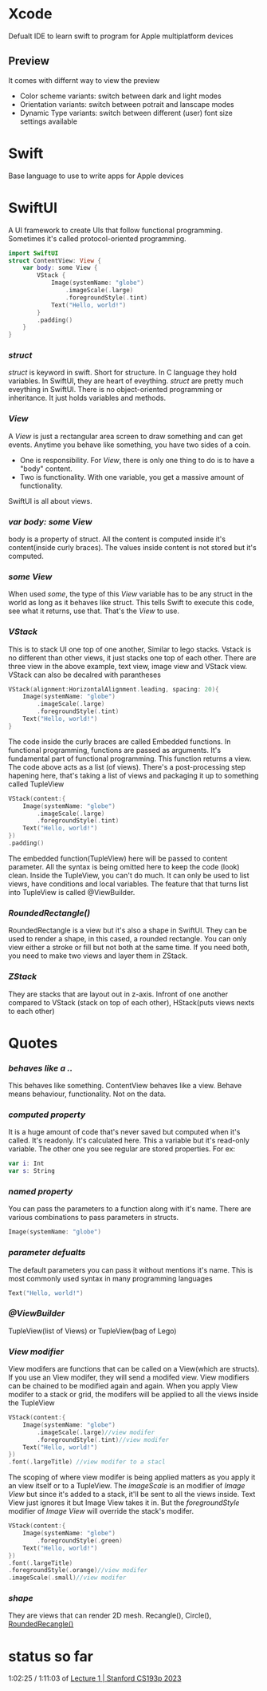 # Xcode
Defualt IDE to learn swift to program for Apple multiplatform devices

## Preview
It comes with differnt way to view the preview <br/>
- Color scheme variants: switch between dark and light modes
- Orientation variants: switch between potrait and lanscape modes
- Dynamic Type variants: switch between different (user) font size settings available

# Swift
Base language to use to write apps for Apple devices


# SwiftUI
A UI framework to create UIs that follow functional programming. Sometimes it's called protocol-oriented programming.
```swift
import SwiftUI
struct ContentView: View {
    var body: some View {
        VStack {
			Image(systemName: "globe")
				.imageScale(.large)
                .foregroundStyle(.tint)
            Text("Hello, world!")
        }
        .padding()
    }
}
```
### _struct_
_struct_ is keyword in swift. Short for structure. In C language they hold variables. In SwiftUI, they are heart of eveything. _struct_ are pretty much eveything
in SwiftUI. There is no object-oriented programming or inheritance. It just holds variables and methods.

### _View_
A _View_ is just a rectangular area screen to draw something and can get events. Anytime you behave like something, you have two sides of a coin. <br/> 
- One is responsibility. For _View_, there is only one thing to do is to have a "body" content.<br/>
- Two is functionality. With one variable, you get a massive amount of functionality.<br/>

SwiftUI is all about views.

### _var body: some View_
body is a property of struct. All the content is computed inside it's content(inside curly braces). The values inside content is not stored but it's computed.

### _some View_
When used _some_, the type of this _View_ variable has to be any struct in the world as long as it behaves like struct. This tells Swift to execute this code, see what it returns, use that. That's the _View_ to use.
### _VStack_
This is to stack UI one top of one another, Similar to lego stacks. Vstack is no different than other views, it just stacks one top of each other. There are three view in the above example, text view, image view and VStack view.
VStack can also be decalred with parantheses
```swift
VStack(alignment:HorizontalAlignment.leading, spacing: 20){
	Image(systemName: "globe")
		.imageScale(.large)
		.foregroundStyle(.tint)
	Text("Hello, world!")
}
```
The code inside the curly braces are called Embedded functions. In functional programming, functions are passed as arguments. It's fundamental part of functional programming. This function returns a view. The code above acts as a list (of views). There's a post-processing step hapening here, that's taking a list of views and packaging it up to something called TupleView
```swift
VStack(content:{
	Image(systemName: "globe")
		.imageScale(.large)
		.foregroundStyle(.tint)
	Text("Hello, world!")
})
.padding()
```
The embedded function(TupleView) here will be passed to content parameter. All the syntax is being omitted here to keep the code (look) clean. Inside the TupleView, you can't do much. It can only be used to list views, have conditions and local variables. The feature that that turns list into TupleView is called @ViewBuilder.

### _RoundedRectangle()_
RoundedRectangle is a view but it's also a shape in SwiftUI. They can be used to render a shape, in this cased, a rounded rectangle. You can only view either a stroke or fill but not both at the same time. If you need both, you need to make two views and layer them in ZStack.

### _ZStack_
They are stacks that are layout out in z-axis. Infront of one another compared to VStack (stack on top of each other), HStack(puts views nexts to each other)


# Quotes
### _behaves like a .._
This behaves like something. ContentView behaves like a view. Behave means behaviour, functionality. Not on the data.

### _computed property_
It is a huge amount of code that's never saved but computed when it's called. It's readonly. It's calculated here. This a variable but it's read-only variable. The other one you see regular are stored properties. For ex:<br/>

```swift
var i: Int
var s: String
```
### _named property_
You can pass the parameters to a function along with it's name. There are various combinations to pass parameters in structs.
```swift
Image(systemName: "globe")
```
### _parameter defualts_
The default parameters you can pass it without mentions it's name. This is most commonly used syntax in many programming languages
```swift
Text("Hello, world!")
```
### _@ViewBuilder_
TupleView(list of Views) or TupleView(bag of Lego)

### _View modifier_
View modifers are functions that can be called on a View(which are structs). If you use an View modifer, they will send a modifed view. View modifiers can be chained to be modified again and again. When you apply View modifer to a stack or grid, the modifers will be applied to all the views inside the TupleView
```swift
VStack(content:{
	Image(systemName: "globe")
		.imageScale(.large)//view modifer
		.foregroundStyle(.tint)//view modifer
	Text("Hello, world!")
})
.font(.largeTitle) //view modifer to a stacl
```
The scoping of where view modifer is being applied matters as you apply it an view itself or to a TupleView. The _imageScale_ is an modifier of _Image View_ but since it's added to a stack, it'll be sent to all the views inside. Text View just ignores it but Image View takes it in. But the _foregroundStyle_ modifier of _Image View_ will override the stack's modifer.
```swift
VStack(content:{
	Image(systemName: "globe")
		.foregroundStyle(.green)
	Text("Hello, world!")
})
.font(.largeTitle)
.foregroundStyle(.orange)//view modifer
.imageScale(.small)//view modifer
```
### _shape_
They are views that can render 2D mesh. Recangle(), Circle(), [RoundedRecangle()](#roundedrectangle)

# status so far
1:02:25 / 1:11:03 of [Lecture 1 | Stanford CS193p 2023](https://www.youtube.com/watch?v=n1qabtjZ_jg&t=3745&list=PLdMIs_TW2AN8cgrFVFJzJcqKACHhIyGd4&index=1)

